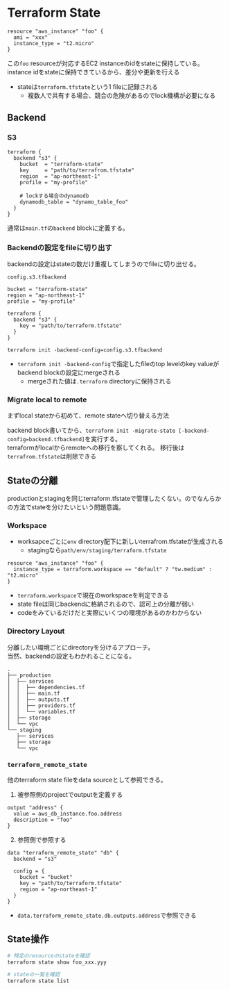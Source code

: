 # Terraform State

```hcl
resource "aws_instance" "foo" {
  ami = "xxx"
  instance_type = "t2.micro"
}
```

この`foo` resourceが対応するEC2 instanceのidをstateに保持している。  
instance idをstateに保持できているから、差分や更新を行える

* stateは`terraform.tfstate`という1 fileに記録される
  * 複数人で共有する場合、競合の危険があるのでlock機構が必要になる

## Backend

### S3

```hcl
terraform {
  backend "s3" {
    bucket  = "terraform-state"
    key     = "path/to/terrafrom.tfstate"
    region  = "ap-northeast-1"
    profile = "my-profile"

    # lockする場合のdynamodb
    dynamodb_table = "dynamo_table_foo"
  }
}
```

通常は`main.tf`の`backend` blockに定義する。  

### Backendの設定をfileに切り出す

backendの設定はstateの数だけ重複してしまうのでfileに切り出せる。  

`config.s3.tfbackend`
```hcl
bucket = "terraform-state"
region = "ap-northeast-1"
profile = "my-profile"
```

```hcl
terraform {
  backend "s3" {
    key = "path/to/terraform.tfstate"
  }
}
```

`terraform init -backend-config=config.s3.tfbackend`

* `terraform init -backend-config`で指定したfileのtop levelのkey valueがbackend blockの設定にmergeされる
  * mergeされた値は`.terraform` directoryに保持される

### Migrate local to remote

まずlocal stateから初めて、remote stateへ切り替える方法

backend block書いてから、`terraform init -migrate-state [-backend-config=backend.tfbackend]`を実行する。  
terraformがlocalからremoteへの移行を察してくれる。
移行後は`terrafrom.tfstate`は削除できる


## Stateの分離

productionとstagingを同じterraform.tfstateで管理したくない。のでなんらかの方法でstateを分けたいという問題意識。

### Workspace

* worksapceごとに`env` directory配下に新しいterrafrom.tfstateが生成される
  * stagingなら`path/env/staging/terraform.tfstate`


```hcl
resource "aws_instance" "foo" {
  instance_type = terraform.workspace == "default" ? "tw.medium" : "t2.micro"
}
```

* `terraform.workspace`で現在のworkspaceを判定できる
* state fileは同じbackendに格納されるので、認可上の分離が弱い
* codeをみているだけだと実際にいくつの環境があるのかわからない


### Directory Layout

分離したい環境ごとにdirectoryを分けるアプローチ。  
当然、backendの設定もわかれることになる。

```
.
├── production
│  ├── services
│  │  ├── dependencies.tf
│  │  ├── main.tf
│  │  ├── outputs.tf
│  │  ├── providers.tf
│  │  └── variables.tf
│  ├── storage
│  └── vpc
└── staging
   ├── services
   ├── storage
   └── vpc
```

### `terraform_remote_state`

他のterraform state fileをdata sourceとして参照できる。

1. 被参照側のprojectでoutputを定義する

```hcl
output "address" {
  value = aws_db_instance.foo.address
  description = "foo"
}
```

2. 参照側で参照する

```hcl
data "terraform_remote_state" "db" {
  backend = "s3"

  config = {
    bucket = "bucket"
    key = "path/to/terraform.tfstate"
    region = "ap-northeast-1"
  }
}
```

* `data.terraform_remote_state.db.outputs.address`で参照できる

## State操作

```sh
# 特定のresourceのstateを確認
terraform state show foo_xxx.yyy

# stateの一覧を確認
terraform state list
```
